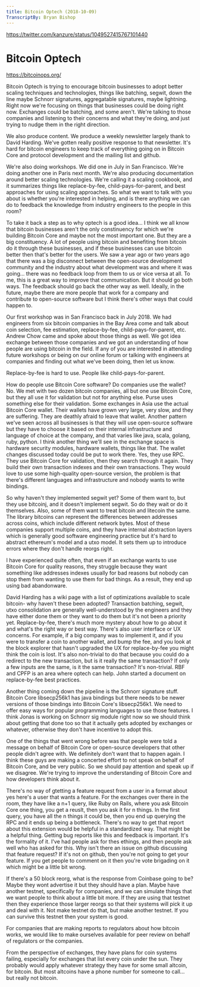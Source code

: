 ```yaml
---
title: Bitcoin Optech (2018-10-09)
TranscriptBy: Bryan Bishop
---
```


<https://twitter.com/kanzure/status/1049527415767101440>

# Bitcoin Optech

<https://bitcoinops.org/>

Bitcoin Optech is trying to encourage bitcoin businesses to adopt better scaling techniques and technologies, things like batching, segwit, down the line maybe Schnorr signatures, aggregatable signatures, maybe lightning. Right now we're focusing on things that businesses could be doing right now. Exchanges could be batching, and some aren't. We're talking to those companies and listening to their concerns and what they're doing, and just trying to nudge them in the right direction.

We also produce content. We produce a weekly newsletter largely thank to David Harding. We've gotten really positive response to that newsletter. It's hard for bitcoin engineers to keep track of everything going on in Bitcoin Core and protocol development and the mailing list and github.

We're also doing workshops. We did one in July in San Francisco. We're doing another one in Paris next month. We're also producing documentation around better scaling technologies. We're calling it a scaling cookbook, and it summarizes things like replace-by-fee, child-pays-for-parent, and best approaches for using scaling approaches. So what we want to talk with you about is whether you're interested in helping, and is there anything we can do to feedback the knowledge from industry engineers to the people in this room?

To take it back a step as to why optech is a good idea... I think we all know that bitcoin businesses aren't the only constinuency for which we're building Bitcoin Core and maybe not the most important one. But they are a big constituency. A lot of people using bitcoin and benefiting from bitcoin do it through these businesses, and if these businesses can use bitcoin better then that's better for the users. We saw a year ago or two years ago that there was a big disconnect between the open-source development community and the industry about what development was and where it was going... there was no feedback loop from them to us or vice versa at all. To me, this is a great way to improve that communication. But it should go both ways. The feedback should go back the other way as well. Ideally, in the future, maybe there are more people that work for a company and contribute to open-source software but I think there's other ways that could happen to.

Our first workshop was in San Francisco back in July 2018. We had engineers from six bitcoin companies in the Bay Area come and talk about coin selection, fee estimation, replace-by-fee, child-pays-for-parent, etc. Andrew Chow came and spoke about those things as well. We got idea exchange between those companies and we got an understanding of how people are using bitcoin in the field. If any of you are interested in attending future workshops or being on our online forum or talking with engineers at companies and finding out what we've been doing, then let us know.

Replace-by-fee is hard to use. People like child-pays-for-parent.

How do people use Bitcoin Core software? Do companies use the wallet? No. We met with two dozen bitcoin companies, all but one use Bitcoin Core, but they all use it for validation but not for anything else. Purse uses something else for their validation. Some exchanges in Asia use the actual Bitcoin Core wallet. Their wallets have grown very large, very slow, and they are suffering. They are deathly afraid to leave that wallet. Another pattern we've seen across all businesses is that they will use open-source software but they have to choose it based on their internal infrastructure and language of choice at the company, and that varies like java, scala, golang, ruby, python. I think another thing we'll see in the exchange space is hardware security modules, hardware wallets, things like that. The wallet changes discussed today could be put to work there. Yes, they use RPC. They use Bitcoin Core for validation, then they search through it again. They build their own transaction indexes and their own transactions. They would love to use some high-quality open-source version, the problem is that there's different languages and infrastructure and nobody wants to write bindings.

So why haven't they implemented segwit yet? Some of them want to, but they use bitcoinj, and it doesn't implement segwit. So do they wait or do it themselves. Also, some of them want to treat bitcoin and litecoin the same. The library bitcoins can represent the differences between addresses across coins, which include different network bytes. Most of these companies support multiple coins, and they have internal abstraction layers which is generally good software engineering practice but it's hard to abstract ethereum's model and a utxo model. It sets them up to introduce errors where they don't handle reorgs right.

I have experienced quite often, that even if an exchange wants to use Bitcoin Core for quality reasons, they struggle because they want something like addresses indexes usually for bad reasons but nobody can stop them from wanting to use them for bad things. As a result, they end up using bad abandonware.

David Harding has a wiki page with a list of optimizations available to scale bitcoin- why haven't these been adopted? Transaction batching, segwit, utxo consolidation are generally well-understood by the engineers and they have either done them or they want to do them but it's not been a priority yet. Replace-by-fee, there's much more mystery about how to go about it and what's the right way or best way. There's also user interface or UX concerns. For example, if a big company was to implement it, and if you were to transfer a coin to another wallet, and bump the fee, and you look at the block explorer that hasn't upgraded the UX for replace-by-fee you might think the coin is lost. It's also non-trivial to do that because you could do a redirect to the new transaction, but is it really the same transaction? If only a few inputs are the same, is it the same transaction? It's non-trivial. RBF and CPFP is an area where optech can help. John started a document on replace-by-fee best practices.

Another thing coming down the pipeline is the Schnorr signature stuff. Bitcoin Core libsecp256k1 has java bindings but there needs to be newer versions of those bindings into Bitcoin Core's libsecp256k1. We need to offer easy ways for popular programming languages to use those features. I think Jonas is working on Schnorr sig module right now so we should think about getting that done too so that it actually gets adopted by exchanges or whatever, otherwise they don't have incentive to adopt this.

One of the things that went wrong before was that people were told a message on behalf of Bitcoin Core or open-source developers that other people didn't agree with. We definitely don't want that to happen again. I think these guys are making a concerted effort to not speak on behalf of Bitcoin Core, and be very public. So we should pay attention and speak up if we disagree. We're trying to improve the understanding of Bitcoin Core and how developers think about it.

There's no way of gtetting a feature request from a user in a format about yes here's a user that wants a feature. For the exchanges over there in the room, they have like a n+1 query, like Ruby on Rails, where you ask Bitcoin Core one thing, you get a reuslt, then you ask it for n things. In the first query, you have all the n things it could be, then you end up querying the RPC and it ends up being a bottleneck. There's no way to get that report about this extension would be helpful in a standardized way. That might be a helpful thing. Getting bug reports like this and feedback is important. It's the formality of it. I've had people ask for thes ethings, and then people ask well who has asked for this. Why isn't there an issue on github discussing that feature request? If it's not on github, then you're not going to get your feature. If you get people to comment on it then you're vote brigading on it which might be a little bit wrong.

If there's a 50 block reorg, what is the response from Coinbase going to be? Maybe they wont advertise it but they should have a plan. Maybe have another testnet, specifically for companies, and we can simulate things that we want people to think about a little bit more. If they are using that testnet then they experience those larger reorgs so that their systems will pick it up and deal with it. Not make testnet do that, but make another testnet. If you can survive this testnet then your system is good.

For companies that are making reports to regulators about how bitcoin works, we would like to make ourselves available for peer review on behalf of regulators or the companies.

From the perspective of exchanges, they have plans for coin systems failing, especially for exchanges that list every coin under the sun. They probably would apply whatever strategy they have for some small altcoin, for bitcoin. But most altcoins have a phone number for someone to call... but really not bitcoin.
